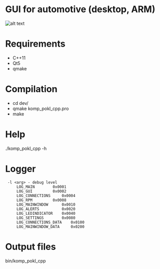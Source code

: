 # GUI for automotive (desktop, ARM)
![alt text](https://preview.ibb.co/eZY4c9/Zrzut_ekranu_z_2018_09_11_20_43_48.png)

# Requirements
 - C++11
 - Qt5
 - qmake

# Compilation
* cd dev/
* qmake komp_pokl_cpp.pro
* make 

# Help
./komp_pokl_cpp -h

# Logger
	 -l <arg> - debug level 
		 LOG_MAIN 		 0x0001
		 LOG_GUI 		 0x0002
		 LOG_CONNECTIONS 	 0x0004
		 LOG_RPM 		 0x0008
		 LOG_MAINWINDOW 	 0x0010
		 LOG_ALERTS 		 0x0020
		 LOG_LEDINDICATOR 	 0x0040
		 LOG_SETTINGS 		 0x0080
		 LOG_CONNECTIONS_DATA 	 0x0100
		 LOG_MAINWINDOW_DATA 	 0x0200


# Output files
bin/komp_pokl_cpp

